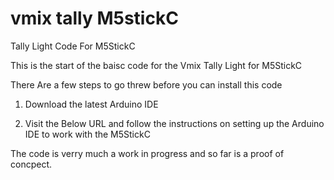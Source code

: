 # vmix tally M5stickC
Tally Light Code For M5StickC


This is the start of the baisc code for the Vmix Tally Light for M5StickC

There Are a few steps to go threw before you can install this code

1) Download the latest Arduino IDE

2) Visit the Below URL and follow the instructions on setting up the Arduino IDE to work with the M5StickC

The code is verry much a work in progress and so far is a proof of concpect.

